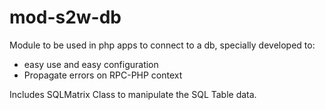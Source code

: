 mod-s2w-db
=========

Module to be used in php apps to connect to a db, specially developed to:
* easy use and easy configuration
* Propagate errors on RPC-PHP context

Includes SQLMatrix Class to manipulate the SQL Table data.
